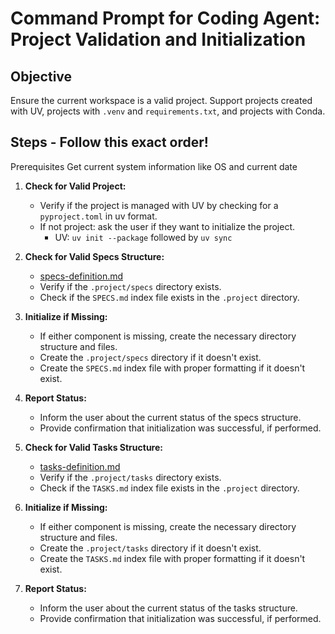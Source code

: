 # Command Prompt for Coding Agent: Project Validation and Initialization

## Objective

Ensure the current workspace is a valid project. Support projects created with UV, projects with `.venv` and `requirements.txt`, and projects with Conda.

## Steps - Follow this exact order!

Prerequisites
Get current system information like OS and current date

1. **Check for Valid Project:**
    - Verify if the project is managed with UV by checking for a `pyproject.toml` in uv format.
    - If not project: ask the user if they want to initialize the project.
        - UV: `uv init --package` followed by `uv sync`


2. **Check for Valid Specs Structure:**
    - [specs-definition.md](specs-definition.md)
    - Verify if the `.project/specs` directory exists.
    - Check if the `SPECS.md` index file exists in the `.project` directory.

3. **Initialize if Missing:**
    - If either component is missing, create the necessary directory structure and files.
    - Create the `.project/specs` directory if it doesn't exist.
    - Create the `SPECS.md` index file with proper formatting if it doesn't exist.

4. **Report Status:**
    - Inform the user about the current status of the specs structure.
    - Provide confirmation that initialization was successful, if performed.


5. **Check for Valid Tasks Structure:**
    - [tasks-definition.md](tasks-definition.md)
    - Verify if the `.project/tasks` directory exists.
    - Check if the `TASKS.md` index file exists in the `.project` directory.

6. **Initialize if Missing:**
    - If either component is missing, create the necessary directory structure and files.
    - Create the `.project/tasks` directory if it doesn't exist.
    - Create the `TASKS.md` index file with proper formatting if it doesn't exist.

7. **Report Status:**
    - Inform the user about the current status of the tasks structure.
    - Provide confirmation that initialization was successful, if performed.
